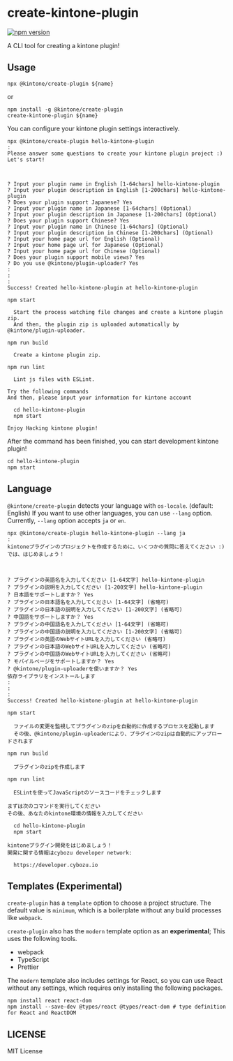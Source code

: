# create-kintone-plugin

[![npm version](https://badge.fury.io/js/%40kintone%2Fcreate-plugin.svg)](https://badge.fury.io/js/%40kintone%2Fcreate-plugin)

A CLI tool for creating a kintone plugin!

## Usage

```
npx @kintone/create-plugin ${name}
```

or

```
npm install -g @kintone/create-plugin
create-kintone-plugin ${name}
```

You can configure your kintone plugin settings interactively.

```
npx @kintone/create-plugin hello-kintone-plugin
:
Please answer some questions to create your kintone plugin project :)
Let's start!



? Input your plugin name in English [1-64chars] hello-kintone-plugin
? Input your plugin description in English [1-200chars] hello-kintone-plugin
? Does your plugin support Japanese? Yes
? Input your plugin name in Japanese [1-64chars] (Optional)
? Input your plugin description in Japanese [1-200chars] (Optional)
? Does your plugin support Chinese? Yes
? Input your plugin name in Chinese [1-64chars] (Optional)
? Input your plugin description in Chinese [1-200chars] (Optional)
? Input your home page url for English (Optional)
? Input your home page url for Japanese (Optional)
? Input your home page url for Chinese (Optional)
? Does your plugin support mobile views? Yes
? Do you use @kintone/plugin-uploader? Yes
:
:
:
Success! Created hello-kintone-plugin at hello-kintone-plugin

npm start

  Start the process watching file changes and create a kintone plugin zip.
  And then, the plugin zip is uploaded automatically by @kintone/plugin-uploader.

npm run build

  Create a kintone plugin zip.

npm run lint

  Lint js files with ESLint.

Try the following commands
And then, please input your information for kintone account

  cd hello-kintone-plugin
  npm start

Enjoy Hacking kintone plugin!
```

After the command has been finished, you can start development kintone plugin!

```
cd hello-kintone-plugin
npm start
```

## Language

`@kintone/create-plugin` detects your language with `os-locale`. (default: English)
If you want to use other languages, you can use `--lang` option.
Currently, `--lang` option accepts `ja` or `en`.

```
npx @kintone/create-plugin hello-kintone-plugin --lang ja
:
kintoneプラグインのプロジェクトを作成するために、いくつかの質問に答えてください :)
では、はじめましょう！



? プラグインの英語名を入力してください [1-64文字] hello-kintone-plugin
? プラグインの説明を入力してください [1-200文字] hello-kintone-plugin
? 日本語をサポートしますか？ Yes
? プラグインの日本語名を入力してください [1-64文字] (省略可)
? プラグインの日本語の説明を入力してください [1-200文字] (省略可)
? 中国語をサポートしますか？ Yes
? プラグインの中国語名を入力してください [1-64文字] (省略可)
? プラグインの中国語の説明を入力してください [1-200文字] (省略可)
? プラグインの英語のWebサイトURLを入力してください (省略可)
? プラグインの日本語のWebサイトURLを入力してください (省略可)
? プラグインの中国語のWebサイトURLを入力してください (省略可)
? モバイルページをサポートしますか？ Yes
? @kintone/plugin-uploaderを使いますか？ Yes
依存ライブラリをインストールします
:
:
:
Success! Created hello-kintone-plugin at hello-kintone-plugin

npm start

  ファイルの変更を監視してプラグインのzipを自動的に作成するプロセスを起動します
  その後、@kintone/plugin-uploaderにより、プラグインのzipは自動的にアップロードされます

npm run build

  プラグインのzipを作成します

npm run lint

  ESLintを使ってJavaScriptのソースコードをチェックします

まずは次のコマンドを実行してください
その後、あなたのkintone環境の情報を入力してください

  cd hello-kintone-plugin
  npm start

kintoneプラグイン開発をはじめましょう！
開発に関する情報はcybozu developer network:

  https://developer.cybozu.io
```

## Templates (Experimental)

`create-plugin` has a `template` option to choose a project structure.
The default value is `minimum`, which is a boilerplate without any build processes like `webpack`.

`create-plugin` also has the `modern` template option as an **experimental**; This uses the following tools.

- webpack
- TypeScript
- Prettier

The `modern` template also includes settings for React, so you can use React without any settings, which requires only installing the following packages.

```
npm install react react-dom
npm install --save-dev @types/react @types/react-dom # type definition for React and ReactDOM
```

## LICENSE

MIT License
